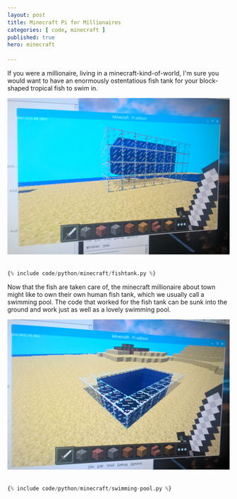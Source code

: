 ```yaml
---
layout: post
title: Minecraft Pi for Millionaires
categories: [ code, minecraft ]
published: true
hero: minecraft 

---
```


If you were a millionaire, living in a minecraft-kind-of-world, I'm sure you would want to have an enormously ostentatious fish tank for your block-shaped
tropical fish to swim in.

<img src="/img/posts/minecraft-millionaires/fish-tank.jpg" alt="fish tank" class="u-max-full-width" />

```python

{% include code/python/minecraft/fishtank.py %}

```

Now that the fish are taken care of, the minecraft millionaire about town might like to own their own human fish tank, which we usually call a swimming pool. The code that worked for the fish tank can be sunk into the ground and work just as well as a lovely swimming pool.

<img src="/img/posts/minecraft-millionaires/swimming-pool.jpg" alt="swimming pool" class="u-max-full-width" />


```python

{% include code/python/minecraft/swimming-pool.py %}

```
